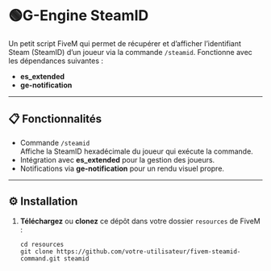 # 🟢G-Engine SteamID

Un petit script FiveM qui permet de récupérer et d’afficher l’identifiant Steam (SteamID) d’un joueur via la commande `/steamid`. Fonctionne avec les dépendances suivantes :

- **es_extended**  
- **ge-notification**

---

## 📋 Fonctionnalités

- Commande `/steamid`  
  Affiche la SteamID hexadécimale du joueur qui exécute la commande.
- Intégration avec **es_extended** pour la gestion des joueurs.
- Notifications via **ge-notification** pour un rendu visuel propre.

---

## ⚙️ Installation

1. **Téléchargez** ou **clonez** ce dépôt dans votre dossier `resources` de FiveM :
   ```shell
   cd resources
   git clone https://github.com/votre-utilisateur/fivem-steamid-command.git steamid
